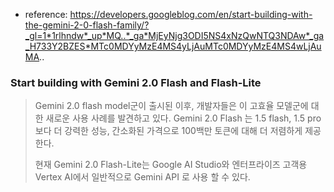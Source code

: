 - reference: https://developers.googleblog.com/en/start-building-with-the-gemini-2-0-flash-family/?_gl=1*1rlhndw*_up*MQ..*_ga*MjEyNjg3ODI5NS4xNzQwNTQ3NDAw*_ga_H733Y2BZES*MTc0MDYyMzE4MS4yLjAuMTc0MDYyMzE4MS4wLjAuMA..

### Start building with Gemini 2.0 Flash and Flash-Lite


> Gemini 2.0 flash model군이 출시된 이후, 개발자들은 이 고효율 모델군에 대한 새로운 사용 사례를 발견하고 있다. Gemini 2.0 Flash 는 1.5 flash, 1.5 pro 보다 더 강력한 성능, 간소화된 가격으로 100백만 토큰에 대해 더 저렴하게 제공한다.
> 
> 현재 Gemini 2.0 Flash-Lite는 Google AI Studio와 엔터프라이즈 고객용 Vertex AI에서 일반적으로 Gemini API 로 사용 할 수 있다.
